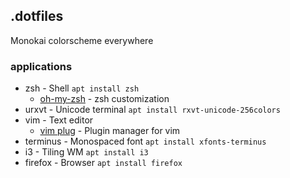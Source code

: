 ## .dotfiles ##

Monokai colorscheme everywhere

### applications ###
* zsh - Shell `apt install zsh`
    * [oh-my-zsh](https://github.com/robbyrussell/oh-my-zsh) - zsh customization
* urxvt - Unicode terminal `apt install rxvt-unicode-256colors`
* vim - Text editor
    * [vim plug](https://github.com/junegunn/vim-plug) - Plugin manager for vim
* terminus - Monospaced font `apt install xfonts-terminus` 
* i3 - Tiling WM `apt install i3`
* firefox - Browser `apt install firefox`
